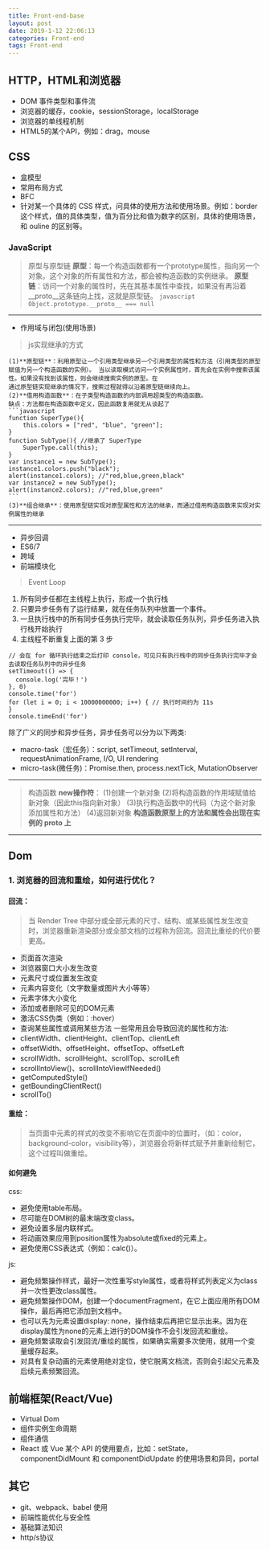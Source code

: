 ```yaml
---
title: Front-end-base
layout: post
date: 2019-1-12 22:06:13
categories: Front-end
tags: Front-end
---
```


## HTTP，HTML和浏览器

- DOM 事件类型和事件流
- 浏览器的缓存，cookie，sessionStorage，localStorage
- 浏览器的单线程机制
- HTML5的某个API，例如：drag，mouse

## CSS

- 盒模型
- 常用布局方式
- BFC
- 针对某一个具体的 CSS 样式，问具体的使用方法和使用场景。例如：border 这个样式，值的具体类型，值为百分比和值为数字的区别，具体的使用场景，和 ouline 的区别等。

### JavaScript

> 原型与原型链
    **原型**：每一个构造函数都有一个prototype属性，指向另一个对象。这个对象的所有属性和方法，都会被构造函数的实例继承。
    **原型链**：访问一个对象的属性时，先在其基本属性中查找，如果没有再沿着__proto__这条链向上找，这就是原型链。
    ```javascript
    Object.prototype.__proto__ === null
    ```
------

- 作用域与闭包(使用场景)

> js实现继承的方式

    (1)**原型链**：利用原型让一个引用类型继承另一个引用类型的属性和方法（引用类型的原型赋值为另一个构造函数的实例）。 当以读取模式访问一个实例属性时，首先会在实例中搜索该属性。如果没有找到该属性，则会继续搜索实例的原型。在
    通过原型链实现继承的情况下，搜索过程就得以沿着原型链继续向上。
    (2)**借用构造函数**：在子类型构造函数的内部调用超类型的构造函数。
    缺点：方法都在构造函数中定义，因此函数复用就无从谈起了
    ```javascript
    function SuperType(){
        this.colors = ["red", "blue", "green"];
    }
    function SubType(){ //继承了 SuperType
        SuperType.call(this);
    }
    var instance1 = new SubType();
    instance1.colors.push("black");
    alert(instance1.colors); //"red,blue,green,black"
    var instance2 = new SubType();
    alert(instance2.colors); //"red,blue,green"
    ```
    (3)**组合继承**：使用原型链实现对原型属性和方法的继承，而通过借用构造函数来实现对实例属性的继承 
------
    
- 异步回调
- ES6/7
- 跨域
- 前端模块化
> Event Loop
 1. 所有同步任都在主线程上执行，形成一个执行栈
 2. 只要异步任务有了运行结果，就在任务队列中放置一个事件。
 3. 一旦执行栈中的所有同步任务执行完毕，就会读取任务队列，异步任务进入执行栈开始执行
 4. 主线程不断重复上面的第 3 步

```
// 会在 for 循环执行结束之后打印 console，可见只有执行栈中的同步任务执行完毕才会去读取任务队列中的异步任务
setTimeout(() => {
  console.log('完毕！')
}, 0)
console.time('for')
for (let i = 0; i < 10000000000; i++) { // 执行时间约为 11s 
}
console.timeEnd('for')
```  

 除了广义的同步和异步任务，异步任务可以分为以下两类: 
 * macro-task（宏任务）：script, setTimeout, setInterval, requestAnimationFrame, I/O, UI rendering
 * micro-task(微任务)：Promise.then, process.nextTick, MutationObserver
 ------

> 构造函数
    **new操作符**：
    (1)创建一个新对象
    (2)将构造函数的作用域赋值给新对象（因此this指向新对象）
    (3)执行构造函数中的代码（为这个新对象添加属性和方法）
    (4)返回新对象
    **构造函数原型上的方法和属性会出现在实例的 __proto__ 上**
------

## Dom
### 1. 浏览器的回流和重绘，如何进行优化？
#### 回流：
> 当 Render Tree 中部分或全部元素的尺寸、结构、或某些属性发生改变时，浏览器重新渲染部分或全部文档的过程称为回流。回流比重绘的代价要更高。
* 页面首次渲染
* 浏览器窗口大小发生改变
* 元素尺寸或位置发生改变
* 元素内容变化（文字数量或图片大小等等）
* 元素字体大小变化
* 添加或者删除可见的DOM元素
* 激活CSS伪类（例如：:hover）
* 查询某些属性或调用某些方法
一些常用且会导致回流的属性和方法:
* clientWidth、clientHeight、clientTop、clientLeft
* offsetWidth、offsetHeight、offsetTop、offsetLeft
* scrollWidth、scrollHeight、scrollTop、scrollLeft
* scrollIntoView()、scrollIntoViewIfNeeded()
* getComputedStyle()
* getBoundingClientRect()
* scrollTo()

#### 重绘：
>当页面中元素的样式的改变不影响它在页面中的位置时，（如：color，background-color，visibility等），浏览器会将新样式赋予并重新绘制它，这个过程叫做重绘。


#### 如何避免

css:
* 避免使用table布局。
* 尽可能在DOM树的最末端改变class。
* 避免设置多层内联样式。
* 将动画效果应用到position属性为absolute或fixed的元素上。
* 避免使用CSS表达式（例如：calc()）。

js:
* 避免频繁操作样式，最好一次性重写style属性，或者将样式列表定义为class并一次性更改class属性。
* 避免频繁操作DOM，创建一个documentFragment，在它上面应用所有DOM操作，最后再把它添加到文档中。
* 也可以先为元素设置display: none，操作结束后再把它显示出来。因为在display属性为none的元素上进行的DOM操作不会引发回流和重绘。
* 避免频繁读取会引发回流/重绘的属性，如果确实需要多次使用，就用一个变量缓存起来。
* 对具有复杂动画的元素使用绝对定位，使它脱离文档流，否则会引起父元素及后续元素频繁回流。


## 前端框架(React/Vue)
- Virtual Dom 
- 组件实例生命周期
- 组件通信
- React 或 Vue 某个 API 的使用要点，比如：setState，componentDidMount 和 componentDidUpdate 的使用场景和异同，portal

## 其它
- git、webpack、babel 使用
- 前端性能优化与安全性
- 基础算法知识
- http/s协议